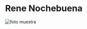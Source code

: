 # Rene Nochebuena
![foto muestra](https://imagenes247.com/wp-content/uploads/2018/11/tarjetas-de-amor-gratis.jpg)
